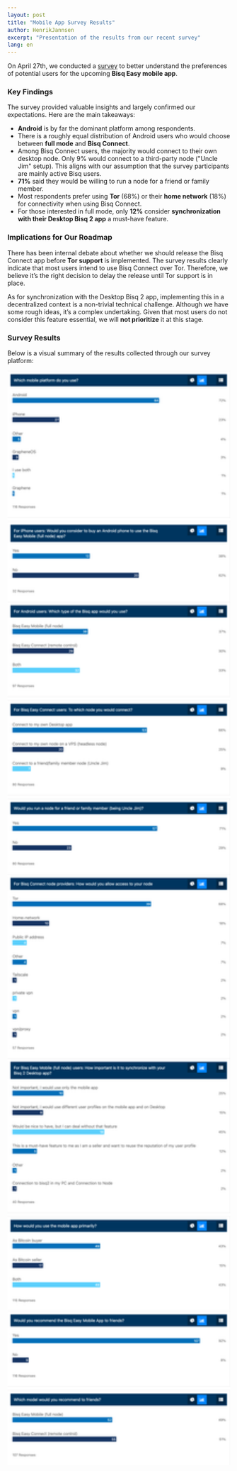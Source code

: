 ```yaml
---
layout: post
title: "Mobile App Survey Results"
author: HenrikJannsen
excerpt: "Presentation of the results from our recent survey"
lang: en
---
```


On April 27th, we conducted a [survey](/blog/mobile-app-survey/) to better understand the preferences of potential users for the upcoming **Bisq Easy mobile app**.

### Key Findings

The survey provided valuable insights and largely confirmed our expectations. Here are the main takeaways:

- **Android** is by far the dominant platform among respondents.
- There is a roughly equal distribution of Android users who would choose between **full mode** and **Bisq Connect**.
- Among Bisq Connect users, the majority would connect to their own desktop node. Only 9% would connect to a third-party node ("Uncle Jim" setup). This aligns with our assumption that the survey participants are mainly active Bisq users.
- **71%** said they would be willing to run a node for a friend or family member.
- Most respondents prefer using **Tor** (68%) or their **home network** (18%) for connectivity when using Bisq Connect.
- For those interested in full mode, only **12%** consider **synchronization with their Desktop Bisq 2 app** a must-have feature.

### Implications for Our Roadmap

There has been internal debate about whether we should release the Bisq Connect app before **Tor support** is implemented. The survey results clearly indicate that most users intend to use Bisq Connect over Tor. Therefore, we believe it’s the right decision to delay the release until Tor support is in place.

As for synchronization with the Desktop Bisq 2 app, implementing this in a decentralized context is a non-trivial technical challenge. Although we have some rough ideas, it’s a complex undertaking. Given that most users do not consider this feature essential, we will **not prioritize** it at this stage.

### Survey Results

Below is a visual summary of the results collected through our survey platform:

<img src="/images/blog/mobile-survey-results.png" loading="lazy" alt="Mobile Apps comparison" width="650">
